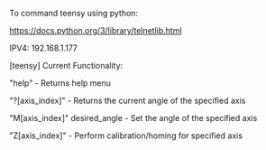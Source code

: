 To command teensy using python:

https://docs.python.org/3/library/telnetlib.html

IPV4: 192.168.1.177



[teensy] Current Functionality:

"help" - Returns help menu

"?[axis_index]" - Returns the current angle of the specified axis

"M[axis_index]" desired_angle - Set the angle of the specified axis

"Z[axis_index]" - Perform calibration/homing for specified axis

